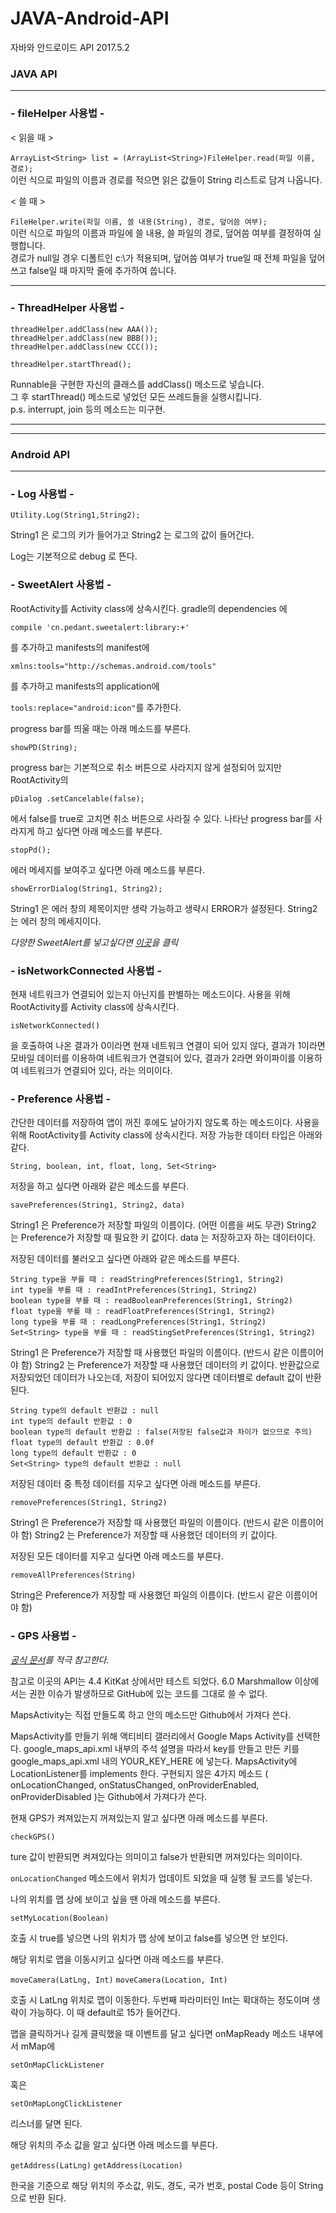 JAVA-Android-API
===========
자바와 안드로이드 API
2017.5.2


### JAVA API

---

### - fileHelper 사용법 -
< 읽을 때 >

`ArrayList<String> list = (ArrayList<String>)FileHelper.read(파일 이름, 경로);`  
이런 식으로 파일의 이름과 경로를 적으면 읽은 값들이 String 리스트로 담겨 나옵니다.  

< 쓸 때 >

`FileHelper.write(파일 이름, 쓸 내용(String), 경로, 덮어씀 여부);`  
이런 식으로 파일의 이름과 파일에 쓸 내용, 쓸 파일의 경로, 덮어씀 여부를 결정하여 실행합니다.  
경로가 null일 경우 디폴트인 c:\가 적용되며, 덮어씀 여부가 true일 때 전체 파일을 덮어쓰고 false일 때 마지막 줄에 추가하여 씁니다.  

---

### - ThreadHelper 사용법 -


```
threadHelper.addClass(new AAA());
threadHelper.addClass(new BBB());
threadHelper.addClass(new CCC());

threadHelper.startThread();
```
Runnable을 구현한 자신의 클래스를 addClass() 메소드로 넣습니다.  
그 후 startThread() 메소드로 넣었던 모든 쓰레드들을 실행시킵니다.  
p.s. interrupt, join 등의 메소드는 미구현.  

---
---


### Android API

---

### - Log 사용법 -

`Utility.Log(String1,String2);`

String1 은 로그의 키가 들어가고
String2 는 로그의 값이 들어간다.

Log는 기본적으로 debug 로 뜬다.


### - SweetAlert 사용법 -

RootActivity를 Activity class에 상속시킨다.
gradle의 dependencies 에 

`compile 'cn.pedant.sweetalert:library:+'` 

를 추가하고 manifests의 manifest에 

`xmlns:tools="http://schemas.android.com/tools"`

를 추가하고 manifests의 application에

`tools:replace="android:icon"`를 추가한다.

progress bar를 띄울 때는 아래 메소드를 부른다.

`showPD(String);`

progress bar는 기본적으로 취소 버튼으로 사라지지 않게 설정되어 있지만
RootActivity의 

`pDialog .setCancelable(false);`

에서 false를 true로 고치면 취소 버튼으로 사라질 수 있다.
나타난 progress bar를 사라지게 하고 싶다면 아래 메소드를 부른다.

`stopPd();`

에러 메세지를 보여주고 싶다면 아래 메소드를 부른다.

`showErrorDialog(String1, String2);`

String1 은 에러 창의 제목이지만 생략 가능하고 생략시 ERROR가 설정된다.
String2 는 에러 창의 메세지이다.

*다양한 SweetAlert를 넣고싶다면 [이곳](https://github.com/pedant/sweet-alert-dialog)을 클릭*


### - isNetworkConnected 사용법 -

현재 네트워크가 연결되어 있는지 아닌지를 판별하는 메소드이다.
사용을 위해 RootActivity를 Activity class에 상속시킨다.

`isNetworkConnected()`

을 호출하여 나온 결과가 0이라면 현재 네트워크 연결이 되어 있지 않다,
결과가 1이라면  모바일 데이터를 이용하여 네트워크가 연결되어 있다,
결과가 2라면 와이파이를 이용하여 네트워크가 연결되어 있다,
라는 의미이다.


### - Preference 사용법 -

간단한 데이터를 저장하여 앱이 꺼진 후에도 날아가지 않도록 하는 메소드이다.
사용을 위해 RootActivity를 Activity class에 상속시킨다.
저장 가능한 데이터 타입은 아래와 같다.

`String, boolean, int, float, long, Set<String>`

저장을 하고 싶다면 아래와 같은 메소드를 부른다.

`savePreferences(String1, String2, data)`

String1 은 Preference가 저장할 파일의 이름이다. (어떤 이름을 써도 무관)
String2 는 Preference가 저장할 때 필요한 키 값이다.
data 는 저장하고자 하는 데이터이다.

저장된 데이터를 불러오고 싶다면 아래와 같은 메소드를 부른다.

```
String type을 부를 때 : readStringPreferences(String1, String2)
int type을 부를 때 : readIntPreferences(String1, String2)
boolean type을 부를 때 : readBooleanPreferences(String1, String2)
float type을 부를 때 : readFloatPreferences(String1, String2)
long type을 부를 때 : readLongPreferences(String1, String2)
Set<String> type을 부를 때 : readStingSetPreferences(String1, String2)
```

String1 은 Preference가 저장할 때 사용했던 파일의 이름이다. (반드시 같은 이름이어야 함)
String2 는 Preference가 저장할 때 사용했던 데이터의 키 값이다.
반환값으로 저장되었던 데이터가 나오는데, 저장이 되어있지 않다면 데이터별로 default 값이 반환된다.

```
String type의 default 반환값 : null
int type의 default 반환값 : 0
boolean type의 default 반환값 : false(저장된 false값과 차이가 없으므로 주의)
float type의 default 반환값 : 0.0f
long type의 default 반환값 : 0
Set<String> type의 default 반환값 : null

```

저장된 데이터 중 특정 데이터를 지우고 싶다면 아래 메소드를 부른다.

`removePreferences(String1, String2)`

String1 은 Preference가 저장할 때 사용했던 파일의 이름이다. (반드시 같은 이름이어야 함)
String2 는 Preference가 저장할 때 사용했던 데이터의 키 값이다.

저장된 모든 데이터를 지우고 싶다면 아래 메소드를 부른다.

`removeAllPreferences(String)`

String은 Preference가 저장할 때 사용했던 파일의 이름이다. (반드시 같은 이름이어야 함)


### - GPS 사용법 -

*[공식 문서](https://developers.google.com/maps/documentation/android-api/start?hl=ko)를 적극 참고한다.*

참고로 이곳의 API는 4.4 KitKat 상에서만 테스트 되었다.
6.0 Marshmallow 이상에서는 권한 이슈가 발생하므로 GitHub에 있는 코드를 그대로 쓸 수 없다.

MapsActivity는 직접 만들도록 하고 안의 메소드만 Github에서 가져다 쓴다. 

MapsActivity를 만들기 위해 액티비티 갤러리에서 Google Maps Activity를 선택한다.
google_maps_api.xml 내부의 주석 설명을 따라서 key를 만들고  만든 키를 google_maps_api.xml 내의 YOUR_KEY_HERE 에 넣는다.
MapsActivity에 LocationListener를 implements 한다.
구현되지 않은 4가지 메소드 ( onLocationChanged, onStatusChanged, onProviderEnabled, onProviderDisabled )는 Github에서 가져다가 쓴다.

현재 GPS가 켜져있는지 꺼져있는지 알고 싶다면 아래 메소드를 부른다.

`checkGPS()`

ture 값이 반환되면 켜져있다는 의미이고 false가 반환되면 꺼져있다는 의미이다.

`onLocationChanged` 메소드에서 위치가 업데이트 되었을 때 실행 될 코드를 넣는다.

나의 위치를 맵 상에 보이고 싶을 땐 아래 메소드를 부른다.

`setMyLocation(Boolean)`

호출 시 true를 넣으면 나의 위치가 맵 상에 보이고 false를 넣으면 안 보인다.

해당 위치로 맵을 이동시키고 싶다면 아래 메소드를 부른다.

`moveCamera(LatLng, Int)`
`moveCamera(Location, Int)`

호출 시 LatLng 위치로 맵이 이동한다. 두번째 파라미터인 Int는 확대하는 정도이며 생략이 가능하다. 이 때 default로 15가 들어간다.

맵을 클릭하거나 길게 클릭했을 때 이벤트를 달고 싶다면 onMapReady 메소드 내부에서
mMap에 

`setOnMapClickListener` 

혹은

 `setOnMapLongClickListener` 

리스너를 달면 된다.

해당 위치의 주소 값을 알고 싶다면 아래 메소드를 부른다.

`getAddress(LatLng)`
`getAddress(Location)`

한국을 기준으로 해당 위치의 주소값, 위도, 경도, 국가 번호, postal Code 등이 String으로 반환 된다.


